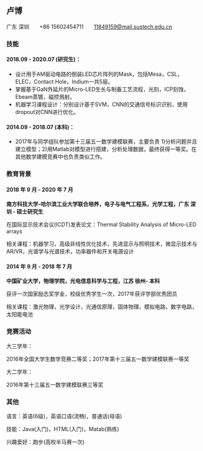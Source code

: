## 卢博

广东 深圳   &nbsp;&nbsp;&nbsp;&nbsp;&nbsp;  +86 15602454711 &nbsp;&nbsp;&nbsp;&nbsp;&nbsp; 11849159@mail.sustech.edu.cn

### 技能

#### 2018.09 - 2020.07 (研究生)：
* 设计用于AM驱动电路的倒装LED芯片阵列的Mask，包括Mesa，CSL，ELEC，Contact Hole，Indium一共5层。
* 掌握基于GaN外延片的Micro-LED生长与制备工艺流程，光刻，ICP刻蚀，Ebeam蒸镀，磁控溅射。
* 机器学习课程设计：分别设计基于SVM，CNN的交通信号标识识别，使用dropout对CNN进行优化。

#### 2014.09 - 2018.07 (本科)：
* 2017年与同学组队参加第十三届五一数学建模联赛，主要负责 1)分析问题并且建立模型；2)用Matlab对模型进行搭建，分析处理数据，最终获得一等奖。在其他数学建模竞赛中也负责类似工作。

### 教育背景
#### 2018 年 9 月 - 2020 年 7 月
**南方科技大学-哈尔滨工业大学联合培养，电子与电气工程系，光学工程，广东 深圳 - 硕士研究生**

在国际显示技术会议(ICDT)发表论文：Thermal Stability Analysis of Micro-LED arrays

相关课程：机器学习，高级非线性优化技术，先进显示与照明技术，微显示技术与AR/VR，光谱学与光谱技术，功率器件和开关电源设计

#### 2014 年 9 月 - 2018 年 7 月
**中国矿业大学，物理学院，光电信息科学与工程，江苏 徐州- 本科**

获评一次国家励志奖学金，校级优秀学生一次，2017年获评学部优秀团员

相关课程：激光物理，光学设计，光通信原理，固体物理，模拟电路，数字电路，太阳能电池

### 竞赛活动
大三学年：

2016年全国大学生数学竞赛二等奖；2017年第十三届五一数学建模联赛一等奖

大二学年：

2016年第十三届五一数学建模联赛三等奖

### 其他
语言：英语(6级)，英语口语(流畅)，普通话(母语)

技能：Java(入门)，HTML(入门)，Matab(熟练)

兴趣爱好：跑步(高校半马赛一次)
